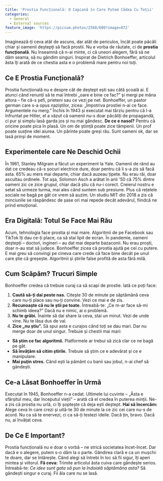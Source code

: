 ```yaml
---
title: 'Prostia Funcțională: O Capcană în Care Putem Cădea Cu Toții'
categories:
  - General
  - External sources
feature_image: 'https://picsum.photos/2560/600?image=872'
---
```

 
Imaginează-ți ceva atât de ascuns, dar atât de periculos, încât poate păcăli chiar și oamenii deștepți să facă prostii. Nu e vorba de răutate, ci de **prostia funcțională**. Nu înseamnă că n-ai minte, ci că uneori alegem, fără să ne dăm seama, să nu gândim singuri. Inspirat de Dietrich Bonhoeffer, articolul ăsta îți arată de ce chestia asta e o problemă mare pentru noi toți.
## Ce E Prostia Funcțională?
Prostia funcțională nu e despre cât de deștept ești sau câtă școală ai. E atunci când renunți să te mai întrebi „oare e bine ce fac?” și mergi pe mâna altora – fie că-s șefi, prieteni sau ce vezi pe net. Bonhoeffer, un pastor german care s-a opus naziștilor, zicea: „Împotriva prostiei n-ai ce face. Argumentele nu merg.” Închis în 1943 și executat mai târziu pentru că l-a înfruntat pe Hitler, el a văzut că oamenii nu-s doar păcăliți de propagandă, ci pur și simplu lasă garda jos și nu mai gândesc.
**De ce e nasol?** Pentru că oricine poate pica în plasă. Un om de știință poate zice tâmpenii. Un prof poate susține idei aiurea. Un părinte poate greși rău. Sunt oameni ok, dar se lasă prinși de moment.
## Experimentele care Ne Deschid Ochii
În 1961, Stanley Milgram a făcut un experiment la Yale. Oamenii de rând au dat ce credeau că-s șocuri electrice dure, doar pentru că li s-a zis să facă asta. 65% au mers mai departe, chiar dacă auzeau țipete. Nu erau răi, doar ascultau ordinele.
Tot așa, Solomon Asch a arătat în anii '50 că 75% dintre oameni zic ce zice grupul, chiar dacă știu că nu-i corect. Creierul nostru e setat să urmeze turma, mai ales când suntem sub presiune. Plus că rețelele sociale ne bagă pe gât ce vrem să auzim. Un studiu MIT din 2018 a zis că minciunile se răspândesc de șase ori mai repede decât adevărul, fiindcă ne prind emoțional.
## Era Digitală: Totul Se Face Mai Rău
Acum, tehnologia face prostia și mai mare. Algoritmii de pe Facebook sau TikTok îți dau ce-ți place, ca să stai lipit de ecran. În pandemie, oameni deștepți – doctori, ingineri – au dat mai departe bazaconii. Nu erau proști, doar n-au stat să judece.
Bonhoeffer zicea că prostia ajută pe cei cu putere. E mai greu să convingi pe cineva care crede că face bine decât pe unul care știe că greșește. Algoritmii și știrile false profită de asta fără milă.
## Cum Scăpăm? Trucuri Simple
Bonhoeffer credea că trebuie curaj ca să scapi de prostie. Iată ce poți face:
1. **Caută să-ți dai peste nas.** Citește 30 de minute pe săptămână ceva care nu-ți place sau nu-ți convine. Vezi ce mai e de zis.
2. **Recunoaște că nu le știi pe toate.** Întreabă-te: „Ce m-ar face să-mi schimb ideea?” Dacă nu e nimic, ai o problemă.
3. **Nu te grăbi.** Înainte să dai share la ceva, stai un minut. Vezi de unde vine. Nu te lăsa dus de val.
4. **Zice „nu știu”.** Să spui asta e curajos când toți se dau mari.
Dar nu merge doar de unul singur. Trebuie și chestii mai mari:
- **Să știm ce fac algoritmii.** Platformele ar trebui să zică clar ce ne bagă pe gât.
- **Să învățăm să citim știrile.** Trebuie să știm ce e adevărat și ce e manipulare.
- **Mai puțin stres.** Când ești la pământ cu banii sau jobul, n-ai chef să gândești.
## Ce-a Lăsat Bonhoeffer în Urmă
Executat în 1945, Bonhoeffer n-a cedat. Ultimele lui cuvinte – „Ăsta e sfârșitul meu, dar începutul vieții” – arată că el credea în puterea minții. Ne-a zis că prostia nu urlă, ci îți șoptește că deja ești deștept.
**Hai să încercăm:** Alege ceva în care crezi și uită-te 30 de minute la ce zic cei care nu-s de acord. Nu ca să te enervezi, ci ca să-ți testezi ideile. Dacă țin, bravo. Dacă nu, ai învățat ceva.
## De Ce E Important?
Prostia funcțională nu e doar o vorbă – ne strică societatea încet-încet. Dar dacă e o alegere, putem s-o dăm la o parte. Gândirea clară e ca un mușchi: te doare, dar se întărește. Când alegi să întrebi în loc să fii sigur, îți aperi mintea și viitorul.
**Fă ceva:** Trimite articolul ăsta cuiva care gândește serios. Întreabă-te: *Ce idee sunt gata să pun la îndoială săptămâna asta?* Să gândești singur e curaj. Fii ăla care nu se lasă.